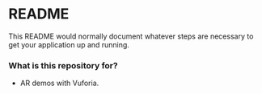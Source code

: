 # README #

This README would normally document whatever steps are necessary to get your application up and running.

### What is this repository for? ###

* AR demos with Vuforia.